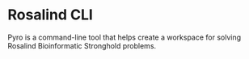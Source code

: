 # Rosalind CLI

Pyro is a command-line tool that helps create a workspace for solving Rosalind Bioinformatic Stronghold problems.
